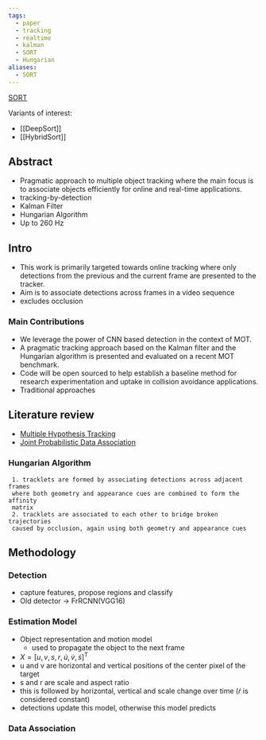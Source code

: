 ```yaml
---
tags:
  - paper
  - tracking
  - realtime
  - kalman
  - SORT
  - Hungarian
aliases:
  - SORT
---
```

[SORT](https://arxiv.black/pdf/1602.00763)

Variants of interest:
 - [[DeepSort]]
 - [[HybridSort]]

## Abstract
 - Pragmatic approach to multiple object tracking where the main focus is to associate objects efficiently for online and real-time applications.
 - tracking-by-detection
 - Kalman Filter
 - Hungarian Algorithm
 - Up to 260 Hz
## Intro
 - This work is primarily targeted towards online tracking where only detections from the previous and the current frame are presented to the tracker.
 - Aim is to associate detections across frames in a video sequence
 - excludes occlusion
### Main Contributions
 - We leverage the power of CNN based detection in the context of MOT.
 - A pragmatic tracking approach based on the Kalman filter and the Hungarian algorithm is presented and evaluated on a recent MOT benchmark.
 - Code will be open sourced to help establish a baseline method for research experimentation and uptake in collision avoidance applications.
 - Traditional approaches
## Literature review
 - [Multiple Hypothesis Tracking](https://ieeexplore.ieee.org/document/1102177)
 - [Joint Probabilistic Data Association](https://openaccess.thecvf.com/content_iccv_2015/html/Rezatofighi_Joint_Probabilistic_Data_ICCV_2015_paper.html)
 ### Hungarian Algorithm
	 1. tracklets are formed by associating detections across adjacent frames
	 where both geometry and appearance cues are combined to form the affinity
	 matrix
	 2. tracklets are associated to each other to bridge broken trajectories
	 caused by occlusion, again using both geometry and appearance cues

## Methodology
### Detection
 - capture features, propose regions and classify
 - Old detector -> FrRCNN(VGG16)
### Estimation Model
 - Object representation and motion model
	 - used to propagate the object to the next frame
 - $X = [u,v,s,r, \dot{u}, \dot{v}, \dot{s}]^{\text{T}}$
 - u and v are horizontal and vertical positions of the center pixel of the target
 - s and r are scale and aspect ratio
 - this is followed by horizontal, vertical and scale change over time ($\dot{r}$ is considered constant)
 - detections update this model, otherwise this model predicts
### Data Association

 
 
 
 